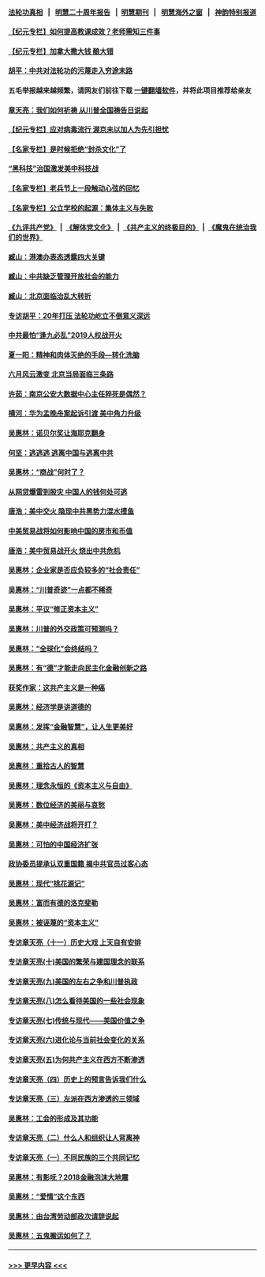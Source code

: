 #### [法轮功真相](https://github.com/gfw-breaker/truth/blob/master/README.md?t=0) &nbsp;&nbsp;|&nbsp;&nbsp; [明慧二十周年报告](https://github.com/gfw-breaker/mh-reports/blob/master/README.md?t=0) &nbsp;&nbsp;|&nbsp;&nbsp;[明慧期刊](https://github.com/gfw-breaker/mh-qikan) &nbsp;&nbsp;|&nbsp;&nbsp; [明慧海外之窗](https://github.com/gfw-breaker/mh-news/blob/master/README.md?t=0) &nbsp;&nbsp;|&nbsp;&nbsp; [神韵特别报道](https://github.com/gfw-breaker/mh-news/blob/master/shenyun.md?t=0)
#### [【纪元专栏】如何提高教课成效？老师需知三件事](../pages/nsc423/n12417848.md?t=06090902) 
#### [【纪元专栏】加拿大撒大钱 酿大错](../pages/nsc423/n12406564.md?t=06090902) 
#### [胡平：中共对法轮功的污蔑走入穷途末路](../pages/nsc423/n12266737.md?t=06090902) 
#### 五毛举报越来越频繁，请网友们前往下载 [一键翻墙软件](https://github.com/gfw-breaker/ssr-accounts)，并将此项目推荐给亲友
#### [章天亮：我们如何祈祷 从川普全国祷告日说起](../pages/nsc423/n11944627.md?t=06090902) 
#### [【纪元专栏】应对病毒流行 渥京未以加人为先引担忧](../pages/nsc423/n11875714.md?t=06090902) 
#### [【名家专栏】是时候拒绝“封杀文化”了](../pages/nsc423/n11814093.md?t=06090902) 
#### [“黑科技”治国激发美中科技战](../pages/nsc423/n11638056.md?t=06090902) 
#### [【名家专栏】老兵节上一段触动心弦的回忆](../pages/nsc423/n11646016.md?t=06090902) 
#### [【名家专栏】公立学校的起源：集体主义与失败](../pages/nsc423/n11601833.md?t=06090902) 
#### [《九评共产党》](https://github.com/begood0513/9ping.md/blob/master/README.md) &nbsp;|&nbsp; [《解体党文化》](../../../../jtdwh.md/blob/master/README.md)  &nbsp;|&nbsp; [《共产主义的终极目的》](../../../../gczydzjmd.md/blob/master/README.md) &nbsp;|&nbsp; [《魔鬼在统治我们的世界》](../../../../mgztzwmdsj.md/blob/master/README.md) 
#### [臧山：港澳办表态透露四大关键](../pages/nsc423/n11421628.md?t=06090902) 
#### [臧山：中共缺乏管理开放社会的能力](../pages/nsc423/n11407457.md?t=06090902) 
#### [臧山：北京面临治乱大转折](../pages/nsc423/n11406895.md?t=06090902) 
#### [专访胡平：20年打压 法轮功屹立不倒意义深远](../pages/nsc423/n11398800.md?t=06090902) 
#### [中共最怕“逢九必乱”2019人权战开火](../pages/nsc423/n11385248.md?t=06090902) 
#### [夏一阳：精神和肉体灭绝的手段—转化洗脑](../pages/nsc423/n11368250.md?t=06090902) 
#### [六月风云激变 北京当局面临三条路](../pages/nsc423/n11313668.md?t=06090902) 
#### [许茹：南京公安大数据中心主任猝死是偶然？](../pages/nsc423/n11064744.md?t=06090902) 
#### [横河：华为孟晚舟案起诉引渡 美中角力升级](../pages/nsc423/n11027230.md?t=06090902) 
#### [吴惠林：诺贝尔奖让海耶克翻身](../pages/nsc423/n10890049.md?t=06090902) 
#### [何坚：逃逃逃 逃离中国与逃离中共](../pages/nsc423/n10592891.md?t=06090902) 
#### [吴惠林：“商战”何时了？](../pages/nsc423/n10573558.md?t=06090902) 
#### [从网贷爆雷到股灾 中国人的钱何处可逃](../pages/nsc423/n10572800.md?t=06090902) 
#### [唐浩：美中交火 隐现中共黑势力混水摸鱼](../pages/nsc423/n10544040.md?t=06090902) 
#### [中美贸易战将如何影响中国的房市和币值](../pages/nsc423/n10543697.md?t=06090902) 
#### [唐浩：美中贸易战开火 烧出中共危机](../pages/nsc423/n10540126.md?t=06090902) 
#### [吴惠林：企业家是否应负较多的“社会责任”](../pages/nsc423/n10535022.md?t=06090902) 
#### [吴惠林：“川普奇迹”一点都不稀奇](../pages/nsc423/n10512808.md?t=06090902) 
#### [吴惠林：平议“修正资本主义”](../pages/nsc423/n10495724.md?t=06090902) 
#### [吴惠林：川普的外交政策可预测吗？](../pages/nsc423/n10462387.md?t=06090902) 
#### [吴惠林：“全球化”会终结吗？](../pages/nsc423/n10452838.md?t=06090902) 
#### [吴惠林：有“德”才能走向民主化金融创新之路](../pages/nsc423/n10432292.md?t=06090902) 
#### [获奖作家：这共产主义是一种癌](../pages/nsc423/n10431541.md?t=06090902) 
#### [吴惠林：经济学是讲道德的](../pages/nsc423/n10398014.md?t=06090902) 
#### [吴惠林：发挥“金融智慧”，让人生更美好](../pages/nsc423/n10375019.md?t=06090902) 
#### [吴惠林：共产主义的真相](../pages/nsc423/n10351394.md?t=06090902) 
#### [吴惠林：重拾古人的智慧](../pages/nsc423/n10337691.md?t=06090902) 
#### [吴惠林：理念永恒的《资本主义与自由》](../pages/nsc423/n10316274.md?t=06090902) 
#### [吴惠林：数位经济的美丽与哀愁](../pages/nsc423/n10292946.md?t=06090902) 
#### [吴惠林：美中经济战将开打？](../pages/nsc423/n10258825.md?t=06090902) 
#### [吴惠林：可怕的中国经济扩张](../pages/nsc423/n10219147.md?t=06090902) 
#### [政协委员提承认双重国籍 揭中共官员过客心态](../pages/nsc423/n10208809.md?t=06090902) 
#### [吴惠林：现代“桃花源记”](../pages/nsc423/n10185234.md?t=06090902) 
#### [吴惠林：富而有德的洛克斐勒](../pages/nsc423/n10142264.md?t=06090902) 
#### [吴惠林：被诬蔑的“资本主义”](../pages/nsc423/n10124816.md?t=06090902) 
#### [专访章天亮（十一）历史大戏 上天自有安排](../pages/nsc423/n10094905.md?t=06090902) 
#### [专访章天亮(十)美国的繁荣与建国理念的联系](../pages/nsc423/n10094899.md?t=06090902) 
#### [专访章天亮(九)美国的左右之争和川普执政](../pages/nsc423/n10094889.md?t=06090902) 
#### [专访章天亮(八)怎么看待美国的一些社会现象](../pages/nsc423/n10094857.md?t=06090902) 
#### [专访章天亮(七)传统与现代——美国价值之争](../pages/nsc423/n10093140.md?t=06090902) 
#### [专访章天亮(六)进化论与当前社会变化的关系](../pages/nsc423/n10092036.md?t=06090902) 
#### [专访章天亮(五)为何共产主义在西方不断渗透](../pages/nsc423/n10083620.md?t=06090902) 
#### [专访章天亮（四）历史上的预言告诉我们什么](../pages/nsc423/n10083606.md?t=06090902) 
#### [专访章天亮（三）左派在西方渗透的三领域](../pages/nsc423/n10081115.md?t=06090902) 
#### [吴惠林：工会的形成及其功能](../pages/nsc423/n10080633.md?t=06090902) 
#### [专访章天亮（二）什么人和组织让人背离神](../pages/nsc423/n10076637.md?t=06090902) 
#### [专访章天亮（一）不同民族的三个共同记忆](../pages/nsc423/n10074188.md?t=06090902) 
#### [吴惠林：有影呒？2018金融泡沫大地震](../pages/nsc423/n10040534.md?t=06090902) 
#### [吴惠林：“爱情”这个东西](../pages/nsc423/n10019423.md?t=06090902) 
#### [吴惠林：由台湾劳动部政次请辞说起](../pages/nsc423/n9979679.md?t=06090902) 
#### [吴惠林：五鬼搬运如何了？](../pages/nsc423/n9925338.md?t=06090902) 

----
#### [ >>> 更早内容 <<< ](../indexes/nsc423-earlier.md)
